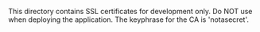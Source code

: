 This directory contains SSL certificates for development only. Do NOT use when deploying the application.
The keyphrase for the CA is 'notasecret'.

